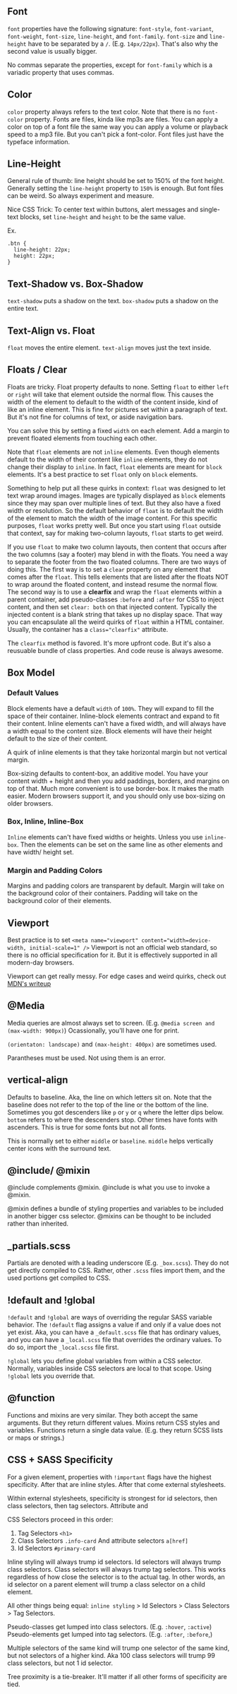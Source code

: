 ## Font

`font` properties have the following signature: `font-style`, `font-variant`, `font-weight`, `font-size`, `line-height`, and `font-family`. `font-size` and `line-height` have to be separated by a `/`. (E.g. `14px/22px`). That's also why the second value is usually bigger.

No commas separate the properties, except for `font-family` which is a variadic property that uses commas.

## Color

`color` property always refers to the text color. Note that there is no `font-color` property. Fonts are files, kinda like mp3s are files. You can apply a color on top of a font file the same way you can apply a volume or playback speed to a mp3 file. But you can't pick a font-color. Font files just have the typeface information.

## Line-Height

General rule of thumb: line height should be set to 150% of the font height. Generally setting the `line-height` property to `150%` is enough. But font files can be weird. So always experiment and measure.

Nice CSS Trick: To center text within buttons, alert messages and single-text blocks, set `line-height` and `height` to be the same value.

Ex.
```
.btn {
  line-height: 22px;
  height: 22px;
}
```

## Text-Shadow vs. Box-Shadow

`text-shadow` puts a shadow on the text. `box-shadow` puts a shadow on the entire text.

## Text-Align vs. Float

`float` moves the entire element. `text-align` moves just the text inside.

## Floats / Clear

Floats are tricky. Float property defaults to none. Setting `float` to either `left` or `right` will take that element outside the normal flow. This causes the width of the element to default to the width of the content inside, kind of like an inline element. This is fine for pictures set within a paragraph of text. But it's not fine for columns of text, or aside navigation bars. 

You can solve this by setting a fixed `width` on each element. Add a margin to prevent floated elements from touching each other.

Note that `float` elements are not `inline` elements. Even though elements default to the width of their content like `inline` elements, they do not change their display to `inline`. In fact, `float` elements are meant for `block` elements. It's a best practice to set `float` only on `block` elements.

Something to help put all these quirks in context: `float` was designed to let text wrap around images. Images are typically displayed as `block` elements since they may span over multiple lines of text. But they also have a fixed width or resolution. So the default behavior of `float` is to default the width of the element to match the width of the image content. For this specific purposes, `float` works pretty well. But once you start using `float` outside that context, say for making two-column layouts, `float` starts to get weird.

If you use `float` to make two column layouts, then content that occurs after the two columns (say a footer) may blend in with the floats. You need a way to separate the footer from the two floated columns. There are two ways of doing this. The first way is to set a `clear` property on any element that comes after the `float`. This tells elements that are listed after the floats NOT to wrap around the floated content, and instead resume the normal flow. The second way is to use a **clearfix** and wrap the `float` elements within a parent container, add pseudo-classes `:before` and `:after` for CSS to inject content, and then set `clear: both` on that injected content. Typically the injected content is a blank string that takes up no display space. That way you can encapsulate all the weird quirks of `float` within a HTML container. Usually, the container has a `class="clearfix"` attribute.

The `clearfix` method is favored. It's more upfront code. But it's also a reusuable bundle of class properties. And code reuse is always awesome.

## Box Model

### Default Values

Block elements have a default `width` of `100%`. They will expand to fill the space of their container. Inline-block elements contract and expand to fit their content. Inline elements can't have a fixed width, and will always have a width equal to the content size. Block elements will have their height default to the size of their content.

A quirk of inline elements is that they take horizontal margin but not vertical margin.

Box-sizing defaults to content-box, an additive model. You have your content width + height and then you add paddings, borders, and margins on top of that. Much more convenient is to use border-box. It makes the math easier. Modern browsers support it, and you should only use box-sizing on older browsers.

### Box, Inline, Inline-Box

`Inline` elements can't have fixed widths or heights. Unless you use `inline-box`. Then the elements can be set on the same line as other elements and have width/ height set.

### Margin and Padding Colors

Margins and padding colors are transparent by default. Margin will take on the background color of their containers. Padding will take on the background color of their elements.

## Viewport

Best practice is to set `<meta name="viewport" content="width=device-width, initial-scale=1" />` Viewport is not an official web standard, so there is no official specification for it. But it is effectively supported in all modern-day browsers.

Viewport can get really messy. For edge cases and weird quirks, check out [MDN's writeup](https://developer.mozilla.org/en-US/docs/Mozilla/Mobile/Viewport_meta_tag)

## @Media

Media queries are almost always set to screen. (E.g. `@media screen and (max-width: 900px)`) Ocassionally, you'll have one for print.

`(orientaton: landscape)` and `(max-height: 400px)` are sometimes used.

Parantheses must be used. Not using them is an error.

## vertical-align

Defaults to baseline. Aka, the line on which letters sit on. Note that the baseline does not refer to the top of the line or the bottom of the line. Sometimes you got descenders like `p` or `y` or `q` where the letter dips below. `bottom` refers to where the descenders stop. Other times have fonts with ascenders. This is true for some fonts but not all fonts.

This is normally set to either `middle` or `baseline`. `middle` helps vertically center icons with the surround text.

## @include/ @mixin

@include complements @mixin. @include is what you use to invoke a @mixin.

@mixin defines a bundle of styling properties and variables to be included in another bigger css selector. @mixins can be thought to be included rather than inherited.

## _partials.scss

Partials are denoted with a leading underscore (E.g. `_box.scss`). They do not get directly compiled to CSS. Rather, other `.scss` files import them, and the used portions get compiled to CSS.

## !default and !global

`!default` and `!global` are ways of overriding the regular SASS variable behavior. The `!default` flag assigns a value if and only if a value does not yet exist. Aka, you can have a `_default.scss` file that has ordinary values, and you can have a `_local.scss` file that overrides the ordinary values. To do so, import the `_local.scss` file first.

`!global` lets you define global variables from within a CSS selector. Normally, variables inside CSS selectors are local to that scope. Using `!global` lets you override that.

## @function

Functions and mixins are very similar. They both accept the same arguments. But they return different values. Mixins return CSS styles and variables. Functions return a single data value. (E.g. they return SCSS lists or maps or strings.)

## CSS + SASS Specificity

For a given element, properties with `!important` flags have the highest specificity. After that are inline styles. After that come external stylesheets.

Within external stylesheets, specificity is strongest for id selectors, then class selectors, then tag selectors. Attribute and

CSS Selectors proceed in this order:

1. Tag Selectors `<h1>`
2. Class Selectors `.info-card` And attribute selectors `a[href]`
3. Id Selectors `#primary-card`

Inline styling will always trump id selectors. Id selectors will always trump class selectors. Class selectors will always trump tag selectors. This works regardless of how close the selector is to the actual tag. In other words, an id selector on a parent element will trump a class selector on a child element.

All other things being equal: `inline styling` > Id Selectors > Class Selectors > Tag Selectors.

Pseudo-classes get lumped into class selectors. (E.g. `:hover`, `:active`) Pseudo-elements get lumped into tag selectors. (E.g. `:after`, `:before`,)

Multiple selectors of the same kind will trump one selector of the same kind, but not selectors of a higher kind. Aka 100 class selectors will trump 99 class selectors, but not 1 id selector.

Tree proximity is a tie-breaker. It'll matter if all other forms of specificity are tied.
